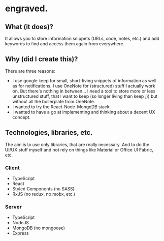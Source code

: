 # engraved.

## What (it does)?
It allows you to store information snippets (URLs, code, notes, etc.) and add keywords to find and access them again from everywhere.

## Why (did I create this)?
There are three reasons:
- I use google keep for small, short-living snippets of information as well as for notifications. I use OneNote for (structured) stuff I actually work on. But there's nothing in between... I need a tool to store more or less unstructured stuff, that I want to keep (so longer living than keep ;)) but without all the boilerplate from OneNote.
- I wanted to try the React-Node-MongoDB stack.
- I wanted to have a go at implementing and thinking about a decent UX concept.

## Technologies, libraries, etc.
The aim is to use only libraries, that are really necessary. And to do the UI/UX stuff myself and not rely on things like Material or Office UI Fabric, etc.

### Client
- TypeScript
- React
- Styled Components (no SASS)
- RxJS (no redux, no mobx, etc.)

### Server
- TypeScript
- NodeJS
- MongoDB (no mongoose)
- Express
